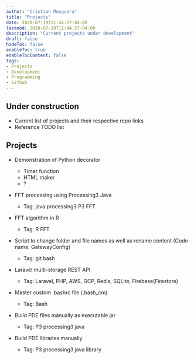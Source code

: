 ```yaml
---
author: "Cristian Mosquera"
title: "Projects"
date: 2020-07-19T11:44:27-04:00
lastmod: 2020-07-19T11:44:27-04:00
description: "Current projects under development"
draft: false
hideToc: false
enableToc: true
enableTocContent: false
tags: 
- Projects
- Development
- Programming
- Github
---
```


## Under construction

* Current list of projects and their respective repo links
* Reference TODO list

## Projects

* Demonstration of Python decorator
  - Timer function
  - HTML maker
  - ?

* FFT processing using Processing3 Java
  - Tag: java processing3 P3 FFT

* FFT algorithm in R
  - Tag: R FFT

* Script to change folder and file names as well as rename content (Code name: GatewayConfig)
  - Tag: git bash

* Laravel multi-storage REST API
  - Tag: Laravel, PHP, AWS, GCP, Redis, SQLite, Firebase(Firestore)

* Master custom .bashrc file (.bash_cm)
  - Tag: Bash

* Build PDE files manually as executable jar
  - Tag: P3 processing3 java

* Build PDE libraries manually 
  - Tag: P3 processing3 java library
